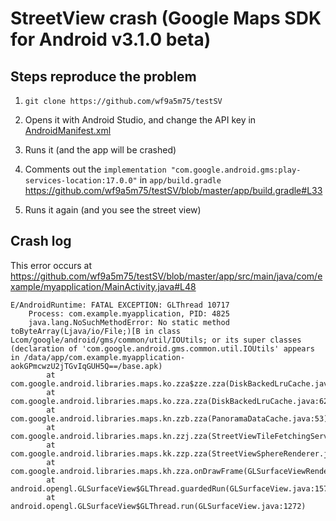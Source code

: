 # StreetView crash (Google Maps SDK for Android v3.1.0 beta)

## Steps reproduce the problem

1. `git clone https://github.com/wf9a5m75/testSV`

2. Opens it with Android Studio, and change the API key in [AndroidManifest.xml](https://github.com/wf9a5m75/testSV/blob/master/app/src/main/AndroidManifest.xml#L23)

3. Runs it (and the app will be crashed)

4. Comments out the `implementation "com.google.android.gms:play-services-location:17.0.0"` in `app/build.gradle`
https://github.com/wf9a5m75/testSV/blob/master/app/build.gradle#L33

5. Runs it again (and you see the street view)

## Crash log

This error occurs at https://github.com/wf9a5m75/testSV/blob/master/app/src/main/java/com/example/myapplication/MainActivity.java#L48

```
E/AndroidRuntime: FATAL EXCEPTION: GLThread 10717
    Process: com.example.myapplication, PID: 4825
    java.lang.NoSuchMethodError: No static method toByteArray(Ljava/io/File;)[B in class Lcom/google/android/gms/common/util/IOUtils; or its super classes (declaration of 'com.google.android.gms.common.util.IOUtils' appears in /data/app/com.example.myapplication-aokGPmcwzU2jTGvIqGUH5Q==/base.apk)
        at com.google.android.libraries.maps.ko.zza$zze.zza(DiskBackedLruCache.java:2)
        at com.google.android.libraries.maps.ko.zza.zza(DiskBackedLruCache.java:62)
        at com.google.android.libraries.maps.kn.zzb.zza(PanoramaDataCache.java:53)
        at com.google.android.libraries.maps.kn.zzj.zza(StreetViewTileFetchingService.java:30)
        at com.google.android.libraries.maps.kk.zzp.zza(StreetViewSphereRenderer.java:63)
        at com.google.android.libraries.maps.kh.zza.onDrawFrame(GLSurfaceViewRenderer.java:158)
        at android.opengl.GLSurfaceView$GLThread.guardedRun(GLSurfaceView.java:1573)
        at android.opengl.GLSurfaceView$GLThread.run(GLSurfaceView.java:1272)
```
